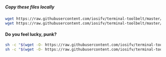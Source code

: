 ##### Copy these files locally
```bash
wget https://raw.githubusercontent.com/iosifv/terminal-toolbelt/master/installers/install-01-ubuntu-system-apps.sh
wget https://raw.githubusercontent.com/iosifv/terminal-toolbelt/master/installers/install-02-my-projects.sh
```


#### Do you feel lucky, punk?
```bash
sh -c "$(wget -O- https://raw.githubusercontent.com/iosifv/terminal-toolbelt/master/installers/install-01-ubuntu-system-apps.sh)"
sh -c "$(wget -O- https://raw.githubusercontent.com/iosifv/terminal-toolbelt/master/installers/install-02-my-projects.sh)"
```